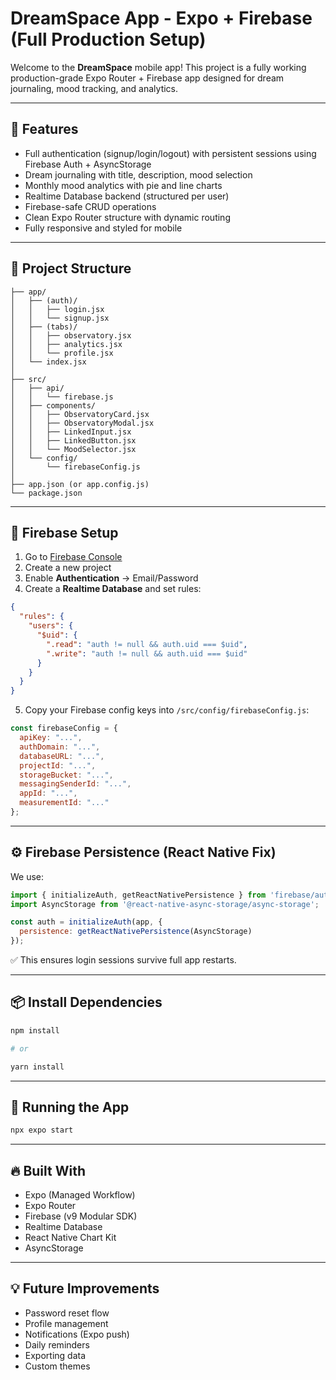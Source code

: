 # DreamSpace App - Expo + Firebase (Full Production Setup)

Welcome to the **DreamSpace** mobile app! This project is a fully working production-grade Expo Router + Firebase app designed for dream journaling, mood tracking, and analytics.

---

## 🚀 Features

* Full authentication (signup/login/logout) with persistent sessions using Firebase Auth + AsyncStorage
* Dream journaling with title, description, mood selection
* Monthly mood analytics with pie and line charts
* Realtime Database backend (structured per user)
* Firebase-safe CRUD operations
* Clean Expo Router structure with dynamic routing
* Fully responsive and styled for mobile

---

## 📂 Project Structure

```
├── app/
│   ├── (auth)/
│   │   ├── login.jsx
│   │   └── signup.jsx
│   ├── (tabs)/
│   │   ├── observatory.jsx
│   │   ├── analytics.jsx
│   │   └── profile.jsx
│   └── index.jsx
│
├── src/
│   ├── api/
│   │   └── firebase.js
│   ├── components/
│   │   ├── ObservatoryCard.jsx
│   │   ├── ObservatoryModal.jsx
│   │   ├── LinkedInput.jsx
│   │   ├── LinkedButton.jsx
│   │   └── MoodSelector.jsx
│   └── config/
│       └── firebaseConfig.js
│
├── app.json (or app.config.js)
└── package.json
```

---

## 🔑 Firebase Setup

1. Go to [Firebase Console](https://console.firebase.google.com/)
2. Create a new project
3. Enable **Authentication** -> Email/Password
4. Create a **Realtime Database** and set rules:

```json
{
  "rules": {
    "users": {
      "$uid": {
        ".read": "auth != null && auth.uid === $uid",
        ".write": "auth != null && auth.uid === $uid"
      }
    }
  }
}
```

5. Copy your Firebase config keys into `/src/config/firebaseConfig.js`:

```javascript
const firebaseConfig = {
  apiKey: "...",
  authDomain: "...",
  databaseURL: "...",
  projectId: "...",
  storageBucket: "...",
  messagingSenderId: "...",
  appId: "...",
  measurementId: "..."
};
```

---

## ⚙ Firebase Persistence (React Native Fix)

We use:

```javascript
import { initializeAuth, getReactNativePersistence } from 'firebase/auth';
import AsyncStorage from '@react-native-async-storage/async-storage';

const auth = initializeAuth(app, {
  persistence: getReactNativePersistence(AsyncStorage)
});
```

✅ This ensures login sessions survive full app restarts.

---

## 📦 Install Dependencies

```bash
npm install

# or

yarn install
```

---

## 🧪 Running the App

```bash
npx expo start
```

---


## 🔥 Built With

* Expo (Managed Workflow)
* Expo Router
* Firebase (v9 Modular SDK)
* Realtime Database
* React Native Chart Kit
* AsyncStorage

---

## 💡 Future Improvements

* Password reset flow
* Profile management
* Notifications (Expo push)
* Daily reminders
* Exporting data
* Custom themes
